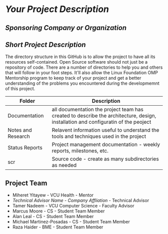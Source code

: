 # *Your Project Description*
## *Sponsoring Company or Organization*
## *Short Project Description*
The directory structure in this GitHub is to allow the project to have all its resources self-contained.
Open Source software should not just be a repository of code.  There are a number of directories to help you and others that will 
follow in your foot steps.  It'll also allow the Linux Foundation OMP Mentorship program to keep track of your project and get
a better understanding of the problems you encountered during the developmemnt of this project.

| Folder | Description |
|---|---|
| Documentation |  all documentation the project team has created to describe the architecture, design, installation and configuratin of the peoject |
| Notes and Research | Relavent information useful to understand the tools and techniques used in the project |
| Status Reports | Project management documentation - weekly reports, milestones, etc. |
| scr | Source code - create as many subdirectories as needed |

## Project Team
- Miheret Yitayew  - VCU Health - Mentor
- *Technical Advisor Name* - *Company Affliation* - Technical Advisor
- Tamer Nadeem - VCU Computer Science - Faculty Advisor
- Marcus Moore - CS - Student Team Member
- Alan Leal - CS - Student Team Member
- Michael Martinez-Posadas - CS - Student Team Member
- Raza Haider - BME - Student Team Member
